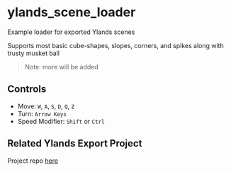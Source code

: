 # ylands_scene_loader
Example loader for exported Ylands scenes

Supports most basic cube-shapes, slopes, corners, and spikes along with trusty musket ball
> Note: more will be added

## Controls
* Move: `W`, `A`, `S`, `D`, `Q`, `Z`
* Turn: `Arrow Keys`
* Speed Modifier: `Shift` or `Ctrl`

## Related Ylands Export Project
Project repo [here](https://github.com/BinarySemaphore/ylands_exporter)
